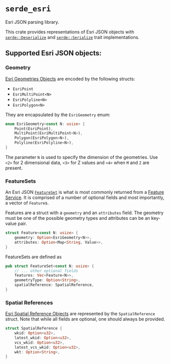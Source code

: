 # `serde_esri`

Esri JSON parsing library.

This crate provides representations of Esri JSON objects with [`serde::Deserialize`]() and [`serde::Serialize`]() trait implementations.

## Supported Esri JSON objects:

### Geometry 

[Esri Geometries Objects](https://developers.arcgis.com/documentation/common-data-types/geometry-objects.htm#CURVE) are encoded by the following structs: 

- `EsriPoint`
- `EsriMultiPoint<N>`
- `EsriPolyline<N>`
- `EsriPolygon<N>`

They are encapsulated by the `EsriGeometry` enum:

```rust
enum EsriGeometry<const N: usize> {
    Point(EsriPoint),
    MultiPoint(EsriMultiPoint<N>),
    Polygon(EsriPolygon<N>),
    Polyline(EsriPolyline<N>),
}
```
The parameter `N` is used to specify the dimension of the geometries. Use `<2>` for 2 dimensional data, `<3>` for Z values and `<4>` when `M` and `Z` are present. 

### FeatureSets 

An Esri JSON [`FeatureSet`](https://developers.arcgis.com/documentation/common-data-types/featureset-object.htm) is what is most commonly returned from a [Feature Service](https://developers.arcgis.com/rest/services-reference/enterprise/feature-service.htm). It is comprised of a number of optional fields and most importantly, a vector of `Feature`s.

Features are a struct with a `geometry` and an `attributes` field. The geometry must be one of the possible geometry types and attributes can be an key-value pair. 

```rust
struct Feature<const N: usize> {
    geometry: Option<EsriGeometry<N>>,
    attributes: Option<Map<String, Value>>,
}
```

FeatureSets are defined as 

```rust
pub struct FeatureSet<const N: usize> {
    // ... other optional fields 
    features: Vec<Feature<N>>,
    geometryType: Option<String>,
    spatialReference: SpatialReference,
}
```

### Spatial References

[Esri Spatial Reference Objects](https://developers.arcgis.com/documentation/common-data-types/geometry-objects.htm#GUID-DFF0E738-5A42-40BC-A811-ACCB5814BABC) are represented by the `SpatialReference` struct. Note that while all fields are optional, one should always be provided. 

```rust
struct SpatialReference {
    wkid: Option<u32>,
    latest_wkid: Option<u32>,
    vcs_wkid: Option<u32>,
    latest_vcs_wkid: Option<u32>,
    wkt: Option<String>,
}
```

